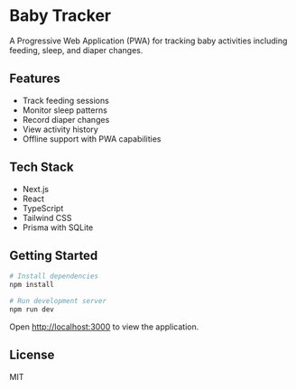 # Baby Tracker

A Progressive Web Application (PWA) for tracking baby activities including feeding, sleep, and diaper changes.

## Features

- Track feeding sessions
- Monitor sleep patterns
- Record diaper changes
- View activity history
- Offline support with PWA capabilities

## Tech Stack

- Next.js
- React
- TypeScript
- Tailwind CSS
- Prisma with SQLite

## Getting Started

```bash
# Install dependencies
npm install

# Run development server
npm run dev
```

Open [http://localhost:3000](http://localhost:3000) to view the application.

## License

MIT